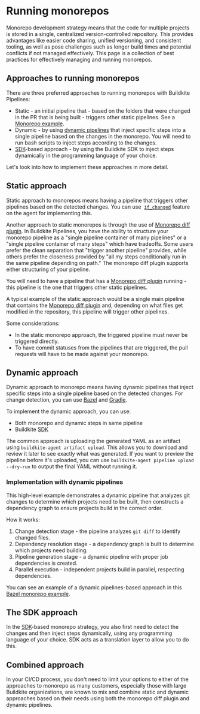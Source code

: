 # Running monorepos

Monorepo development strategy means that the code for multiple projects is stored in a single, centralized version-controlled repository. This provides advantages like easier code sharing, unified versioning, and consistent tooling, as well as pose challenges such as longer build times and potential conflicts if not managed effectively. This page is a collection of best practices for effectively managing and running monorepos.

## Approaches to running monorepos

There are three preferred approaches to running monorepos with Buildkite Pipelines:

- Static - an initial pipeline that - based on the folders that were changed in the PR that is being built - triggers other static pipelines. See a [Monorepo example](https://buildkite.com/resources/examples/buildkite/monorepo-example/).
- Dynamic - by using [dynamic pipelines](/docs/pipelines/defining-steps#dynamic-pipelines) that inject specific steps into a single pipeline based on the changes in the monorepo. You will need to run bash scripts to inject steps according to the changes.
- [SDK](/docs/pipelines/configure/dynamic-pipelines/sdk)-based approach - by using the Buildkite SDK to inject steps dynamically in the programming language of your choice.

Let's look into how to implement these approaches in more detail.

## Static approach

Static approach to monorepos means having a pipeline that triggers other pipelines based on the detected changes. You can use  [`if_changed`](/docs/agent/v3/cli-pipeline#apply-if-changed) feature on the agent for implementing this.

Another approach to static monorepos is through the use of [Monorepo diff plugin](https://buildkite.com/resources/plugins/buildkite-plugins/monorepo-diff-buildkite-plugin/). In Buildkite Pipelines, you have the ability to structure your monorepo pipeline as a "single pipeline container of many pipelines" or a "single pipeline container of many steps" which have tradeoffs. Some users prefer the clean separation that "trigger another pipeline" provides, while others prefer the closeness provided by "all my steps conditionally run in the same pipeline depending on path." The monorepo diff plugin supports either structuring of your pipeline.

You will need to have a pipeline that has a [Monorepo diff plugin](https://buildkite.com/resources/plugins/buildkite-plugins/monorepo-diff-buildkite-plugin/) running - this pipeline is the one that triggers other static pipelines.

A typical example of the static approach would be a single main pipeline that contains the [Monorepo diff plugin](https://buildkite.com/resources/plugins/buildkite-plugins/monorepo-diff-buildkite-plugin/) and, depending on what files get modified in the repository, this pipeline will trigger other pipelines.

Some considerations:

- In the static monorepo approach, the triggered pipeline must never be triggered directly.
- To have commit statuses from the pipelines that are triggered, the pull requests will have to be made against your monorepo.

## Dynamic approach

Dynamic approach to monorepo means having dynamic pipelines that inject specific steps into a single pipeline based on the detected changes. For change detection, you can use [Bazel](/docs/pipelines/tutorials/bazel) and [Gradle](https://gradle.org/).

To implement the dynamic approach, you can use:

- Both monorepo and dynamic steps in same pipeline
- Buildkite [SDK](/docs/pipelines/configure/dynamic-pipelines/sdk)

The common approach is uploading the generated YAML as an artifact using `buildkite-agent artifact upload`. This allows you to download and review it later to see exactly what was generated. If you want to preview the pipeline before it's uploaded, you can use `buildkite-agent pipeline upload --dry-run` to output the final YAML without running it.

### Implementation with dynamic pipelines

This high-level example demonstrates a dynamic pipeline that analyzes git changes to determine which projects need to be built, then constructs a dependency graph to ensure projects build in the correct order.

How it works:

1. Change detection stage - the pipeline analyzes `git diff` to identify changed files.
1. Dependency resolution stage - a dependency graph is built to determine which projects need building.
1. Pipeline generation stage - a dynamic pipeline with proper job dependencies is created.
1. Parallel execution - independent projects build in parallel, respecting dependencies.

You can see an example of a dynamic pipelines-based approach in this [Bazel monorepo example](https://github.com/buildkite/bazel-monorepo-example).

## The SDK approach

In the [SDK](/docs/pipelines/configure/dynamic-pipelines/sdk)-based monorepo strategy, you also first need to detect the changes and then inject steps dynamically, using any programming language of your choice. SDK acts as a translation layer to allow you to do this.

## Combined approach

In your CI/CD process, you don't need to limit your options to either of the approaches to monorepo as many customers, especially those with large Buildkite organizations, are known to mix and combine static and dynamic approaches based on their needs using both the monorepo diff plugin and dynamic pipelines.
